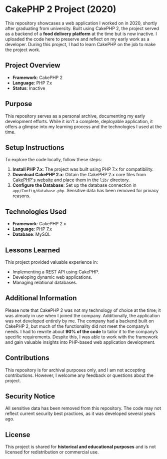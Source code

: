 # CakePHP 2 Project (2020)

This repository showcases a web application I worked on in 2020, shortly after graduating from university. Built using CakePHP 2, the project served as a backend of a **food delivery platform** at the time but is now inactive. I uploaded the code here to preserve and reflect on my early work as a developer. During this project, I had to learn CakePHP on the job to make the project work.

## Project Overview

- **Framework**: CakePHP 2
- **Language**: PHP 7.x
- **Status**: Inactive

## Purpose

This repository serves as a personal archive, documenting my early development efforts. While it isn't a complete, deployable application, it offers a glimpse into my learning process and the technologies I used at the time.

## Setup Instructions

To explore the code locally, follow these steps:

1. **Install PHP 7.x**: The project was built using PHP 7.x for compatibility.
2. **Download CakePHP 2.x**: Obtain the CakePHP 2.x core files from [CakePHP's website](https://book.cakephp.org/2.x/en/) and place them in the `lib/` directory.
3. **Configure the Database**: Set up the database connection in `app/Config/database.php`. Sensitive data has been removed for privacy reasons.

## Technologies Used

- **Framework**: CakePHP 2.x
- **Language**: PHP 7.x
- **Database**: MySQL

## Lessons Learned

This project provided valuable experience in:
- Implementing a REST API using CakePHP.
- Developing dynamic web applications.
- Managing relational databases.

## Additional Information

Please note that CakePHP 2 was not my technology of choice at the time; it was already in use when I joined the company. Additionally, the application was not developed entirely by me. The company had a backend built on CakePHP 2, but much of the functionality did not meet the company’s needs. I had to rewrite about **90% of the code** to tailor it to the company’s specific requirements. Despite this, I was able to work with the framework and gain valuable insights into PHP-based web application development.

## Contributions

This repository is for archival purposes only, and I am not accepting contributions. However, I welcome any feedback or questions about the project.

## Security Notice

All sensitive data has been removed from this repository. The code may not reflect current security best practices, as it was developed several years ago.

## License

This project is shared for **historical and educational purposes** and is not licensed for redistribution or commercial use.

